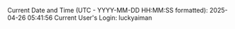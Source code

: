 Current Date and Time (UTC - YYYY-MM-DD HH:MM:SS formatted): 2025-04-26 05:41:56
Current User's Login: luckyaiman
